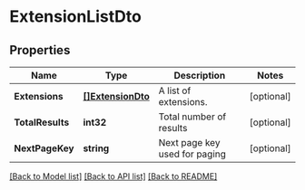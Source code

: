 # ExtensionListDto

## Properties

Name | Type | Description | Notes
------------ | ------------- | ------------- | -------------
**Extensions** | [**[]ExtensionDto**](ExtensionDto.md) | A list of extensions. | [optional] 
**TotalResults** | **int32** | Total number of results | [optional] 
**NextPageKey** | **string** | Next page key used for paging | [optional] 

[[Back to Model list]](../README.md#documentation-for-models) [[Back to API list]](../README.md#documentation-for-api-endpoints) [[Back to README]](../README.md)


